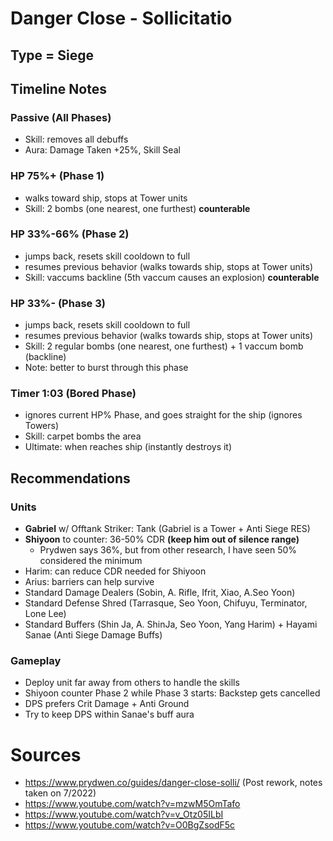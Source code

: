 # Danger Close - Sollicitatio
## Type = Siege
## Timeline Notes
### Passive (All Phases)
- Skill: removes all debuffs
- Aura: Damage Taken +25%, Skill Seal
### HP 75%+ (Phase 1)
- walks toward ship, stops at Tower units
- Skill: 2 bombs (one nearest, one furthest) **counterable**
### HP 33%-66% (Phase 2)
- jumps back, resets skill cooldown to full 
- resumes previous behavior (walks towards ship, stops at Tower units)
- Skill: vaccums backline (5th vaccum causes an explosion) **counterable**
### HP 33%- (Phase 3)
- jumps back, resets skill cooldown to full 
- resumes previous behavior (walks towards ship, stops at Tower units)
- Skill: 2 regular bombs (one nearest, one furthest) + 1 vaccum bomb (backline)
- Note: better to burst through this phase
### Timer 1:03 (Bored Phase)
- ignores current HP% Phase, and goes straight for the ship (ignores Towers)
- Skill: carpet bombs the area
- Ultimate: when reaches ship (instantly destroys it)
## Recommendations
### Units
- **Gabriel** w/ Offtank Striker: Tank (Gabriel is a Tower + Anti Siege RES)
- **Shiyoon** to counter: 36-50% CDR **(keep him out of silence range)**
  - Prydwen says 36%, but from other research, I have seen 50% considered the minimum
- Harim: can reduce CDR needed for Shiyoon
- Arius: barriers can help survive
- Standard Damage Dealers (Sobin, A. Rifle, Ifrit, Xiao, A.Seo Yoon)
- Standard Defense Shred (Tarrasque, Seo Yoon, Chifuyu, Terminator, Lone Lee)
- Standard Buffers (Shin Ja, A. ShinJa, Seo Yoon, Yang Harim) + Hayami Sanae (Anti Siege Damage Buffs)
### Gameplay
- Deploy unit far away from others to handle the skills
- Shiyoon counter Phase 2 while Phase 3 starts: Backstep gets cancelled
- DPS prefers Crit Damage + Anti Ground
- Try to keep DPS within Sanae's buff aura
# Sources
- https://www.prydwen.co/guides/danger-close-solli/ (Post rework, notes taken on 7/2022)
- https://www.youtube.com/watch?v=mzwM5OmTafo
- https://www.youtube.com/watch?v=v_Otz05ILbI
- https://www.youtube.com/watch?v=O0BgZsodF5c
